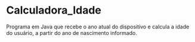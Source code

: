 # Calculadora_Idade
Programa em Java que recebe o ano atual do dispositivo e calcula a idade do usuário, a partir do ano de nascimento informado.
